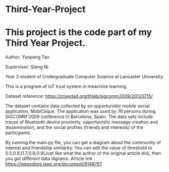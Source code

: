 # Third-Year-Project
# This project is the code part of my Third Year Project.

Author: Yunpeng Tao

Supervisor: Qiang Ni

Year 3 student of Undergraduate Computer Science at Lancaster University.

This is a program of IoT trust system in meachine learning.


Dataset reference: https://crawdad.org/thlab/sigcomm2009/20120715/ 

The dataset contains data collected by an opportunistic mobile social application, MobiClique. The application was used by 76 persons during SIGCOMM 2009 conference in Barcelona, Spain. The data sets include traces of Bluetooth device proximity, opportunistic message creation and dissemination, and the social profiles (friends and interests) of the participants.



By running the main.py file, you can get a diagram about the community of interest and friendship similarity.
You can edit the value of threshold to 0.5;0.6;0.7;0.8;0.9(Just like what the author of the original article did), then you got different data digrams.
Article link : https://ieeexplore.ieee.org/document/9148767



  
  
  
  
